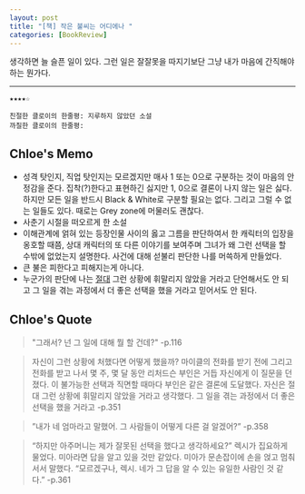 ```yaml
---
layout: post
title: "[책] 작은 불씨는 어디에나 "
categories: [BookReview]
---
```


생각하면 늘 슬픈 일이 있다. 그런 일은 잘잘못을 따지기보단 그냥 내가 마음에 간직해야 하는 뭔가다.
<hr>

```
★★★★☆

친절한 클로이의 한줄평: 지루하지 않았던 소설
까칠한 클로이의 한줄평:
```
## Chloe's Memo
- 성격 탓인지, 직업 탓인지는 모르겠지만 매사 1 또는 0으로 구분하는 것이 마음의 안정감을 준다. 집착(?)한다고 표현하긴 싫지만 1, 0으로 결론이 나지 않는 일은 싫다. 하지만 모든 일을 반드시 Black & White로 구분할 필요는 없다. 그리고 그럴 수 없는 일들도 있다. 때로는 Grey zone에 머물러도 괜찮다.
- 사춘기 시절을 떠오르게 한 소설
- 이해관계에 얽혀 있는 등장인물 사이의 옳고 그름을 판단하여서 한 캐릭터의 입장을 옹호할 때쯤, 상대 캐릭터의 또 다른 이야기를 보여주며 그녀가 왜 그런 선택을 할 수밖에 없었는지 설명한다. 사건에 대해 섣불리 판단한 나를 머쓱하게 만들었다.
- 큰 불은 피한다고 피해지는게 아니다.
- 누군가의 판단에 나는 <u>절대</u> 그런 상황에 휘말리지 않았을 거라고 단언해서도 안 되고 그 일을 겪는 과정에서 더 좋은 선택을 했을 거라고 믿어서도 안 된다.

## Chloe's Quote
> "그래서? 넌 그 일에 대해 뭘 할 건데?" -p.116

> 자신이 그런 상황에 처했다면 어떻게 했을까? 마이클의 전화를 받기 전에 그리고 전화를 받고 나서 몇 주, 몇 달 동안 리처드슨 부인은 거듭 자신에게 이 질문을 던졌다. 이 불가능한 선택과 직면할 때마다 부인은 같은 결론에 도달했다. 자신은 절대 그런 상황에 휘말리지 않았을 거라고 생각했다. 그 일을 겪는 과정에서 더 좋은 선택을 했을 거라고 -p.351

> ”내가 네 엄마라고 말했어. 그 사람들이 어떻게 다른 걸 알겠어?” -p.358

> “하지만 아주머니는 제가 잘못된 선택을 했다고 생각하세요?”
렉시가 집요하게 물었다. 미아라면 답을 알고 있을 것만 같았다.
미아가 문손잡이에 손을 얹고 멈춰 서서 말했다.
“모르겠구나, 렉시. 네가 그 답을 알 수 있는 유일한 사람인 것 같다.”
 -p.361

